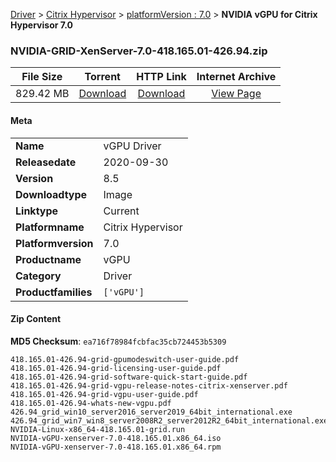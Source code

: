 
[Driver](/README.md)  >  [Citrix Hypervisor](/index/Driver/Citrix_Hypervisor.md)  >  [platformVersion : 7.0](/index/Driver/Citrix_Hypervisor/7.0.md)  >  **NVIDIA vGPU for Citrix Hypervisor 7.0**


### NVIDIA-GRID-XenServer-7.0-418.165.01-426.94.zip

| **File Size** | **Torrent**  | **HTTP Link** | **Internet Archive** |
|:-------------:|:------------:|:-------------:|:--------------------:|
| 829.42 MB |  [Download](https://archive.org/download/nvgpu_NVIDIA-GRID-XenServer-7.0-418.165.01-426.94.zip/nvgpu_NVIDIA-GRID-XenServer-7.0-418.165.01-426.94.zip_archive.torrent)       | [Download](https://archive.org/compress/nvgpu_NVIDIA-GRID-XenServer-7.0-418.165.01-426.94.zip) | [View Page](https://archive.org/details/nvgpu_NVIDIA-GRID-XenServer-7.0-418.165.01-426.94.zip)       |

#### Meta

<table>
<tr><td><strong>Name</strong></td><td>vGPU Driver</td></tr>
<tr><td><strong>Releasedate</strong></td><td>2020-09-30</td></tr>
<tr><td><strong>Version</strong></td><td>8.5</td></tr>
<tr><td><strong>Downloadtype</strong></td><td>Image</td></tr>
<tr><td><strong>Linktype</strong></td><td>Current</td></tr>
<tr><td><strong>Platformname</strong></td><td>Citrix Hypervisor</td></tr>
<tr><td><strong>Platformversion</strong></td><td>7.0</td></tr>
<tr><td><strong>Productname</strong></td><td>vGPU</td></tr>
<tr><td><strong>Category</strong></td><td>Driver</td></tr>
<tr><td><strong>Productfamilies</strong></td><td><code>['vGPU']</code></td></tr>
</table>

#### Zip Content

**MD5 Checksum**: `ea716f78984fcbfac35cb724453b5309`

```text
418.165.01-426.94-grid-gpumodeswitch-user-guide.pdf
418.165.01-426.94-grid-licensing-user-guide.pdf
418.165.01-426.94-grid-software-quick-start-guide.pdf
418.165.01-426.94-grid-vgpu-release-notes-citrix-xenserver.pdf
418.165.01-426.94-grid-vgpu-user-guide.pdf
418.165.01-426.94-whats-new-vgpu.pdf
426.94_grid_win10_server2016_server2019_64bit_international.exe
426.94_grid_win7_win8_server2008R2_server2012R2_64bit_international.exe
NVIDIA-Linux-x86_64-418.165.01-grid.run
NVIDIA-vGPU-xenserver-7.0-418.165.01.x86_64.iso
NVIDIA-vGPU-xenserver-7.0-418.165.01.x86_64.rpm
```